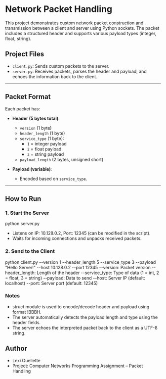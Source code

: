 # Network Packet Handling

This project demonstrates custom network packet construction and transmission between a client and server using Python sockets. The packet includes a structured header and supports various payload types (integer, float, string).

## Project Files

- `client.py`: Sends custom packets to the server.
- `server.py`: Receives packets, parses the header and payload, and echoes the information back to the client.
---

## Packet Format

Each packet has:
- **Header (5 bytes total)**:
  - `version` (1 byte)
  - `header_length` (1 byte)
  - `service_type` (1 byte): 
    - `1` = integer payload  
    - `2` = float payload  
    - `3` = string payload
  - `payload_length` (2 bytes, unsigned short)

- **Payload (variable)**:
  - Encoded based on `service_type`.

---

## How to Run

### 1. Start the Server
python server.py
 - Listens on IP: 10.128.0.2, Port: 12345 (can be modified in the script).
 - Waits for incoming connections and unpacks received packets.

### 2. Send to the Client
python client.py --version 1 --header_length 5 --service_type 3 --payload "Hello Server!" --host 10.128.0.2 --port 12345
 --version: Packet version
 --header_length: Length of the header
 --service_type: Type of data (1 = int, 2 = float, 3 = string)
 --payload: Data to send
 --host: Server IP (default: localhost)
 --port: Server port (default: 12345)

### Notes
- struct module is used to encode/decode header and payload using format !BBBH.
- The server automatically detects the payload length and type using the header fields.
- The server echoes the interpreted packet back to the client as a UTF-8 string.

## Author
- Lexi Ouellette 
- Project: Computer Networks Programming Assignment – Packet Handling
